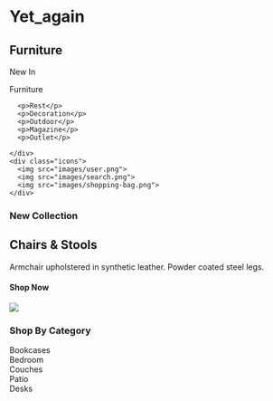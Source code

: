 # Yet_again
<!DOCTYPE html>
<html>
<head>
  <link href="https://fonts.googleapis.com/css?family=Poppins:100,200,300,400,500,600,700,800,900&display=swap" rel="stylesheet">
  <link href="css/style.css" rel="stylesheet" type="text/css">
  <title>Furniture Homepage</title>
</head>
<body>
  <nav id="navBar">
    <h1>Furniture</h1>
    <div id="navigation">
      <p class="highlight">New In</p>
      <p>Furniture</p>
        
      <p>Rest</p>
      <p>Decoration</p>
      <p>Outdoor</p>
      <p>Magazine</p>
      <p>Outlet</p>
      
    </div>
    <div class="icons">
      <img src="images/user.png">
      <img src="images/search.png">
      <img src="images/shopping-bag.png">
    </div>
  </nav>
  <section id="heroGrid">
    <div id="featuredProduct" class="heroGridArea">
      <div id="headline">
        <h3 id="newCollection">New Collection</h3>
        <h2>Chairs & Stools</h2>
        <p>Armchair upholstered in synthetic leather. Powder coated steel legs.</p>
      </div>
    </div>
    <div id="secondaryProduct" class="heroGridArea"></div>
    <div id="CTA" class="heroGridArea">
      <h4>Shop Now</h4>
      <img src="images/arrow-right.png">
    </div>
  </section>
  <div class="subHeading">
    <h3>Shop By Category</h3>
  </div>
  <section id="categoryGrid">
    <div id="bookcases" class="categoryGridArea">
      <div class="heading">Bookcases</div>
    </div>
    <div id="bedroom" class="categoryGridArea">
      <div class="heading">Bedroom</div>
    </div>
    <div id="couches" class="categoryGridArea">
      <div class="heading">Couches</div>
    </div>
    <div id="patio" class="categoryGridArea">
      <div class="heading">Patio</div>
    </div>
    <div id="desks" class="categoryGridArea">
      <div class="heading">Desks</div>
    </div>
  </section>
</body>
</html>
